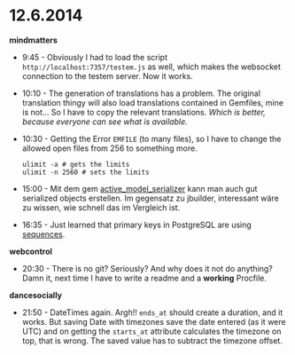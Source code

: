 # 12.6.2014

**mindmatters**

- 9:45 - Obviously I had to load the script `http://localhost:7357/testem.js` as well, which makes the websocket connection to the testem server. Now it works.

- 10:10 - The generation of translations has a problem. The original translation thingy will also load translations contained in Gemfiles, mine is not... So I have to copy the relevant translations. *Which is better, because everyone can see what is available.*

- 10:30 - Getting the Error `EMFILE` (to many files), so I have to change the allowed open files from 256 to something more.

    ```
    ulimit -a # gets the limits
    ulimit -n 2560 # sets the limits
    ```

- 15:00 - Mit dem gem [active_model_serializer](https://github.com/rails-api/active_model_serializers) kann man auch gut serialized objects erstellen. Im gegensatz zu jbuilder, interessant wäre zu wissen, wie schnell das im Vergleich ist.

- 16:35 - Just learned that primary keys in PostgreSQL are using [sequences](http://www.postgresql.org/docs/current/interactive/datatype-numeric.html#DATATYPE-SERIAL).


**webcontrol**

- 20:30 - There is no git? Seriously? And why does it not do anything? Damn it, next time I have to write a readme and a **working** Procfile.


**dancesocially**

- 21:50 - DateTimes again. Argh!! `ends_at` should create a duration, and it works. But saving Date with timezones save the date entered (as it were UTC) and on getting the `starts_at` attribute calculates the timezone on top, that is wrong. The saved value has to subtract the timezone offset.

